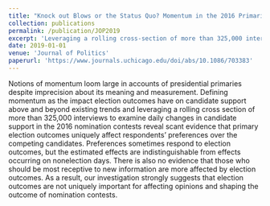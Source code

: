 ```yaml
---
title: "Knock out Blows or the Status Quo? Momentum in the 2016 Primaries"
collection: publications
permalink: /publication/JOP2019
excerpt: 'Leveraging a rolling cross-section of more than 325,000 interviews of US presidential primary voters, we show that there is little evidence for popular conceptions of electoral "momentum": where early wins and losses by candidates have an outsized impact on later voter opinion.'
date: 2019-01-01
venue: 'Journal of Politics'
paperurl: 'https://www.journals.uchicago.edu/doi/abs/10.1086/703383'
---
```


Notions of momentum loom large in accounts of presidential primaries despite imprecision about its meaning and measurement. Defining momentum as the impact election outcomes have on candidate support above and beyond existing trends and leveraging a rolling cross section of more than 325,000 interviews to examine daily changes in candidate support in the 2016 nomination contests reveal scant evidence that primary election outcomes uniquely affect respondents’ preferences over the competing candidates. Preferences sometimes respond to election outcomes, but the estimated effects are indistinguishable from effects occurring on nonelection days. There is also no evidence that those who should be most receptive to new information are more affected by election outcomes. As a result, our investigation strongly suggests that election outcomes are not uniquely important for affecting opinions and shaping the outcome of nomination contests.